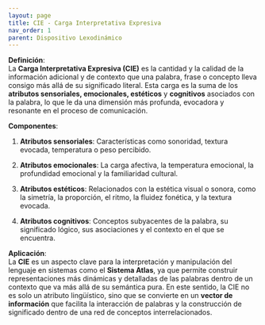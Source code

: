 ```yaml
---
layout: page
title: CIE - Carga Interpretativa Expresiva
nav_order: 1
parent: Dispositivo Lexodinámico
---
```


**Definición**:  
La **Carga Interpretativa Expresiva (CIE)** es la cantidad y la calidad de la información adicional y de contexto que una palabra, frase o concepto lleva consigo más allá de su significado literal. Esta carga es la suma de los **atributos sensoriales, emocionales, estéticos** y **cognitivos** asociados con la palabra, lo que le da una dimensión más profunda, evocadora y resonante en el proceso de comunicación.

**Componentes**:

1. **Atributos sensoriales**: Características como sonoridad, textura evocada, temperatura o peso percibido.
    
2. **Atributos emocionales**: La carga afectiva, la temperatura emocional, la profundidad emocional y la familiaridad cultural.
    
3. **Atributos estéticos**: Relacionados con la estética visual o sonora, como la simetría, la proporción, el ritmo, la fluidez fonética, y la textura evocada.
    
4. **Atributos cognitivos**: Conceptos subyacentes de la palabra, su significado lógico, sus asociaciones y el contexto en el que se encuentra.
    

**Aplicación**:  
La **CIE** es un aspecto clave para la interpretación y manipulación del lenguaje en sistemas como el **Sistema Atlas**, ya que permite construir representaciones más dinámicas y detalladas de las palabras dentro de un contexto que va más allá de su semántica pura. En este sentido, la CIE no es solo un atributo lingüístico, sino que se convierte en un **vector de información** que facilita la interacción de palabras y la construcción de significado dentro de una red de conceptos interrelacionados.